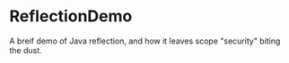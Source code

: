 # ReflectionDemo
A breif demo of Java reflection, and how it leaves scope "security" biting the dust.
